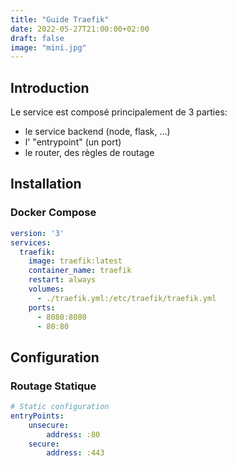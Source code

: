 ```yaml
---
title: "Guide Traefik"
date: 2022-05-27T21:00:00+02:00
draft: false
image: "mini.jpg"
---
```


## Introduction

Le service est composé principalement de 3 parties:

- le service backend (node, flask, ...)
- l' "entrypoint" (un port)
- le router, des règles de routage

## Installation

### Docker Compose

```yml
version: '3'
services:
  traefik:
    image: traefik:latest
    container_name: traefik
    restart: always
    volumes:
      - ./traefik.yml:/etc/traefik/traefik.yml
    ports:
      - 8080:8080
      - 80:80
```

## Configuration

### Routage Statique

```yaml
# Static configuration
entryPoints:
    unsecure:
        address: :80
    secure:
        address: :443
```